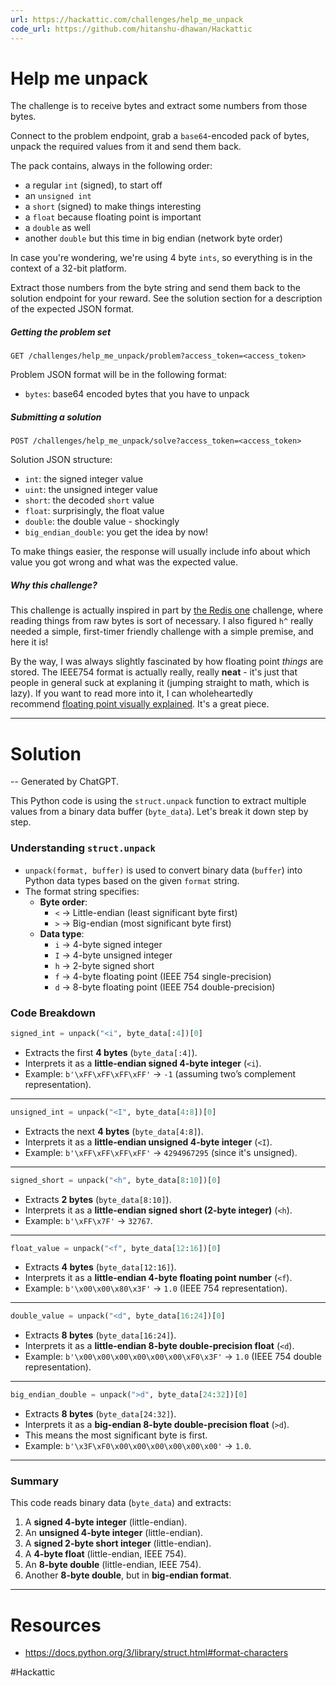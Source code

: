 ```yaml
---
url: https://hackattic.com/challenges/help_me_unpack
code_url: https://github.com/hitanshu-dhawan/Hackattic
---
```


# Help me unpack

The challenge is to receive bytes and extract some numbers from those bytes.

Connect to the problem endpoint, grab a `base64`-encoded pack of bytes, unpack the required values from it and send them back.

The pack contains, always in the following order:

- a regular `int` (signed), to start off
- an `unsigned int`
- a `short` (signed) to make things interesting
- a `float` because floating point is important
- a `double` as well
- another `double` but this time in big endian (network byte order)

In case you're wondering, we're using 4 byte `ints`, so everything is in the context of a 32-bit platform.

Extract those numbers from the byte string and send them back to the solution endpoint for your reward. See the solution section for a description of the expected JSON format.

##### Getting the problem set

`GET /challenges/help_me_unpack/problem?access_token=<access_token>`

Problem JSON format will be in the following format:

- `bytes`: base64 encoded bytes that you have to unpack

##### Submitting a solution

`POST /challenges/help_me_unpack/solve?access_token=<access_token>`

Solution JSON structure:

- `int`: the signed integer value
- `uint`: the unsigned integer value
- `short`: the decoded `short` value
- `float`: surprisingly, the float value
- `double`: the double value - shockingly
- `big_endian_double`: you get the idea by now!

To make things easier, the response will usually include info about which value you got wrong and what was the expected value.

##### Why this challenge?

This challenge is actually inspired in part by [the Redis one](https://hackattic.com/challenges/the_redis_one) challenge, where reading things from raw bytes is sort of necessary. I also figured `h^` really needed a simple, first-timer friendly challenge with a simple premise, and here it is!

By the way, I was always slightly fascinated by how floating point _things_ are stored. The IEEE754 format is actually really, really **neat** - it's just that people in general suck at explaning it (jumping straight to math, which is lazy). If you want to read more into it, I can wholeheartedly recommend [floating point visually explained](http://fabiensanglard.net/floating_point_visually_explained/). It's a great piece.

---
# Solution

-- Generated by ChatGPT.

This Python code is using the `struct.unpack` function to extract multiple values from a binary data buffer (`byte_data`). Let's break it down step by step.

### **Understanding `struct.unpack`**

- `unpack(format, buffer)` is used to convert binary data (`buffer`) into Python data types based on the given `format` string.
- The format string specifies:
    - **Byte order**:
        - `<` → Little-endian (least significant byte first)
        - `>` → Big-endian (most significant byte first)
    - **Data type**:
        - `i` → 4-byte signed integer
        - `I` → 4-byte unsigned integer
        - `h` → 2-byte signed short
        - `f` → 4-byte floating point (IEEE 754 single-precision)
        - `d` → 8-byte floating point (IEEE 754 double-precision)

### **Code Breakdown**

```python
signed_int = unpack("<i", byte_data[:4])[0]
```

- Extracts the first **4 bytes** (`byte_data[:4]`).
- Interprets it as a **little-endian signed 4-byte integer** (`<i`).
- Example: `b'\xFF\xFF\xFF\xFF'` → `-1` (assuming two’s complement representation).

---

```python
unsigned_int = unpack("<I", byte_data[4:8])[0]
```

- Extracts the next **4 bytes** (`byte_data[4:8]`).
- Interprets it as a **little-endian unsigned 4-byte integer** (`<I`).
- Example: `b'\xFF\xFF\xFF\xFF'` → `4294967295` (since it's unsigned).

---

```python
signed_short = unpack("<h", byte_data[8:10])[0]
```

- Extracts **2 bytes** (`byte_data[8:10]`).
- Interprets it as a **little-endian signed short (2-byte integer)** (`<h`).
- Example: `b'\xFF\x7F'` → `32767`.

---

```python
float_value = unpack("<f", byte_data[12:16])[0]
```

- Extracts **4 bytes** (`byte_data[12:16]`).
- Interprets it as a **little-endian 4-byte floating point number** (`<f`).
- Example: `b'\x00\x00\x80\x3F'` → `1.0` (IEEE 754 representation).

---

```python
double_value = unpack("<d", byte_data[16:24])[0]
```

- Extracts **8 bytes** (`byte_data[16:24]`).
- Interprets it as a **little-endian 8-byte double-precision float** (`<d`).
- Example: `b'\x00\x00\x00\x00\x00\x00\xF0\x3F'` → `1.0` (IEEE 754 double representation).

---

```python
big_endian_double = unpack(">d", byte_data[24:32])[0]
```

- Extracts **8 bytes** (`byte_data[24:32]`).
- Interprets it as a **big-endian 8-byte double-precision float** (`>d`).
- This means the most significant byte is first.
- Example: `b'\x3F\xF0\x00\x00\x00\x00\x00\x00'` → `1.0`.

---

### **Summary**

This code reads binary data (`byte_data`) and extracts:

1. A **signed 4-byte integer** (little-endian).
2. An **unsigned 4-byte integer** (little-endian).
3. A **signed 2-byte short integer** (little-endian).
4. A **4-byte float** (little-endian, IEEE 754).
5. An **8-byte double** (little-endian, IEEE 754).
6. Another **8-byte double**, but in **big-endian format**.

---
# Resources

- https://docs.python.org/3/library/struct.html#format-characters


#Hackattic
